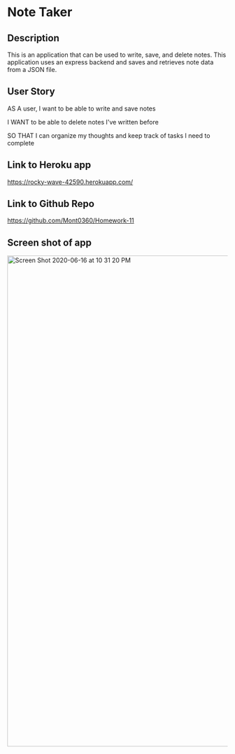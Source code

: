 # Note Taker

## Description

This is an application that can be used to write, save, and delete notes. This application uses an express backend and saves and retrieves note data from a JSON file.

## User Story

AS A user, I want to be able to write and save notes

I WANT to be able to delete notes I've written before

SO THAT I can organize my thoughts and keep track of tasks I need to complete

## Link to Heroku app

https://rocky-wave-42590.herokuapp.com/

## Link to Github Repo

https://github.com/Mont0360/Homework-11

##  Screen shot of app

<img width="1123" alt="Screen Shot 2020-06-16 at 10 31 20 PM" src="https://user-images.githubusercontent.com/61704824/84851931-233f9400-b021-11ea-823b-3e2eba788ea6.png">


